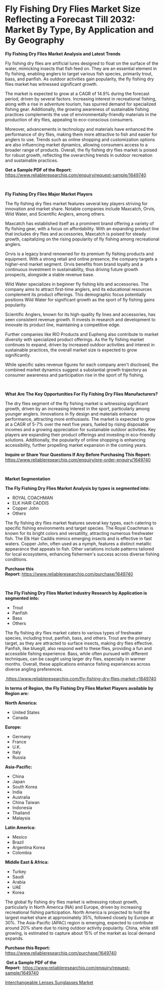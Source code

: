 <p><h1>Fly Fishing Dry Flies Market Size Reflecting a Forecast Till 2032: Market By Type, By Application and By Geography</h1></p><p><strong>Fly Fishing Dry Flies Market Analysis and Latest Trends</strong></p>
<p><p>Fly fishing dry flies are artificial lures designed to float on the surface of the water, mimicking insects that fish feed on. They are an essential element in fly fishing, enabling anglers to target various fish species, primarily trout, bass, and panfish. As outdoor activities gain popularity, the fly fishing dry flies market has witnessed significant growth.</p><p>The market is expected to grow at a CAGR of 14.9% during the forecast period, driven by several factors. Increasing interest in recreational fishing, along with a rise in adventure tourism, has spurred demand for specialized fishing gear. Additionally, the growing awareness of sustainable fishing practices complements the use of environmentally-friendly materials in the production of dry flies, appealing to eco-conscious consumers.</p><p>Moreover, advancements in technology and materials have enhanced the performance of dry flies, making them more attractive to fish and easier for anglers to use. Trends such as online shopping and customization options are also influencing market dynamics, allowing consumers access to a broader range of products. Overall, the fly fishing dry flies market is poised for robust growth, reflecting the overarching trends in outdoor recreation and sustainable practices.</p></p>
<p><strong>Get a Sample PDF of the Report:&nbsp;</strong> <a href="https://www.reliableresearchiq.com/enquiry/request-sample/1649740?utm_campaign=2144&utm_medium=2&utm_source=Github&utm_content=ia&utm_term=07022025&utm_id=fly-fishing-dry-flies">https://www.reliableresearchiq.com/enquiry/request-sample/1649740</a></p>
<p>&nbsp;</p>
<p><strong>Fly Fishing Dry Flies Major Market Players</strong></p>
<p><p>The fly fishing dry flies market features several key players striving for innovation and market share. Notable companies include Maxcatch, Orvis, Wild Water, and Scientific Anglers, among others.</p><p>Maxcatch has established itself as a prominent brand offering a variety of fly fishing gear, with a focus on affordability. With an expanding product line that includes dry flies and accessories, Maxcatch is poised for steady growth, capitalizing on the rising popularity of fly fishing among recreational anglers.</p><p>Orvis is a legacy brand renowned for its premium fly fishing products and equipment. With a strong retail and online presence, the company targets a higher-end market segment. Orvis benefits from brand loyalty and a continuous investment in sustainability, thus driving future growth prospects, alongside a stable revenue base.</p><p>Wild Water specializes in beginner fly fishing kits and accessories. The company aims to attract first-time anglers, and its educational resources complement its product offerings. This demographic focus potentially positions Wild Water for significant growth as the sport of fly fishing gains popularity.</p><p>Scientific Anglers, known for its high-quality fly lines and accessories, has seen consistent revenue growth. It invests in research and development to innovate its product line, maintaining a competitive edge.</p><p>Further companies like RIO Products and Eupheng also contribute to market diversity with specialized product offerings. As the fly fishing market continues to expand, driven by increased outdoor activities and interest in sustainable practices, the overall market size is expected to grow significantly.</p><p>While specific sales revenue figures for each company aren't disclosed, the combined market dynamics suggest a substantial growth trajectory as consumer awareness and participation rise in the sport of fly fishing.</p></p>
<p>&nbsp;</p>
<p><strong>What Are The Key Opportunities For Fly Fishing Dry Flies Manufacturers?</strong></p>
<p><p>The dry flies segment of the fly fishing market is witnessing significant growth, driven by an increasing interest in the sport, particularly among younger anglers. Innovations in fly design and materials enhance performance, attracting more enthusiasts. The market is expected to grow at a CAGR of 5-7% over the next five years, fueled by rising disposable incomes and a growing appreciation for sustainable outdoor activities. Key players are expanding their product offerings and investing in eco-friendly solutions. Additionally, the popularity of online shopping is enhancing accessibility, further propelling market expansion in the coming years.</p></p>
<p><strong>Inquire or Share Your Questions If Any Before Purchasing This Report:</strong> <a href="https://www.reliableresearchiq.com/enquiry/pre-order-enquiry/1649740?utm_campaign=2144&utm_medium=2&utm_source=Github&utm_content=ia&utm_term=07022025&utm_id=fly-fishing-dry-flies">https://www.reliableresearchiq.com/enquiry/pre-order-enquiry/1649740</a></p>
<p>&nbsp;</p>
<p><strong>Market Segmentation</strong></p>
<p><strong>The Fly Fishing Dry Flies Market Analysis by types is segmented into:</strong></p>
<p><ul><li>ROYAL COACHMAN</li><li>ELK HAIR CADDIS</li><li>Copper John</li><li>Others</li></ul></p>
<p><p>The fly fishing dry flies market features several key types, each catering to specific fishing environments and target species. The Royal Coachman is known for its bright colors and versatility, attracting numerous freshwater fish. The Elk Hair Caddis mimics emerging insects and is effective in fast waters. Copper John, often used as a nymph, features a distinct metallic appearance that appeals to fish. Other variations include patterns tailored for local ecosystems, enhancing fishermen's success across diverse fishing conditions.</p></p>
<p><strong>Purchase this Report:&nbsp;</strong><a href="https://www.reliableresearchiq.com/purchase/1649740?utm_campaign=2144&utm_medium=2&utm_source=Github&utm_content=ia&utm_term=07022025&utm_id=fly-fishing-dry-flies">https://www.reliableresearchiq.com/purchase/1649740</a></p>
<p>&nbsp;</p>
<p><strong>The Fly Fishing Dry Flies Market Industry Research by Application is segmented into:</strong></p>
<p><ul><li>Trout</li><li>Panfish</li><li>Bass</li><li>Others</li></ul></p>
<p><p>The fly fishing dry flies market caters to various types of freshwater species, including trout, panfish, bass, and others. Trout are the primary target, as they are attracted to surface insects, making dry flies effective. Panfish, like bluegill, also respond well to these flies, providing a fun and accessible fishing experience. Bass, while often pursued with different techniques, can be caught using larger dry flies, especially in warmer months. Overall, these applications enhance fishing experiences across diverse angling preferences.</p></p>
<p><a href="https://www.reliableresearchiq.com/fly-fishing-dry-flies-market-r1649740?utm_campaign=2144&utm_medium=2&utm_source=Github&utm_content=ia&utm_term=07022025&utm_id=fly-fishing-dry-flies">&nbsp;https://www.reliableresearchiq.com/fly-fishing-dry-flies-market-r1649740</a></p>
<p><strong>In terms of Region, the Fly Fishing Dry Flies Market Players available by Region are:</strong></p>
<p>
    <p> <strong> North America: </strong>
        <ul>
            <li>United States</li>
            <li>Canada</li>
        </ul>
        </p> 
    <p> <strong> Europe: </strong>
        <ul>
            <li>Germany</li>
            <li>France</li>
            <li>U.K.</li>
            <li>Italy</li>
            <li>Russia</li>
        </ul>
        </p> 
    <p> <strong> Asia-Pacific: </strong>
        <ul>
            <li>China</li>
            <li>Japan</li>
            <li>South Korea</li>
            <li>India</li>
            <li>Australia</li>
            <li>China Taiwan</li>
            <li>Indonesia</li>
            <li>Thailand</li>
            <li>Malaysia</li>
        </ul>
        </p> 
    <p> <strong> Latin America: </strong>
        <ul>
            <li>Mexico</li>
            <li>Brazil</li>
            <li>Argentina Korea</li>
            <li>Colombia</li>
        </ul>
        </p> 
    <p> <strong> Middle East & Africa: </strong>
        <ul>
            <li>Turkey</li>
            <li>Saudi</li>
            <li>Arabia</li>
            <li>UAE</li>
            <li>Korea</li>
        </ul>
    </p>
    </p>
<p><p>The global fly fishing dry flies market is witnessing robust growth, particularly in North America (NA) and Europe, driven by increasing recreational fishing participation. North America is projected to hold the largest market share at approximately 35%, followed closely by Europe at 30%. The Asia-Pacific (APAC) region is emerging, expected to contribute around 20% share due to rising outdoor activity popularity. China, while still growing, is estimated to capture about 15% of the market as local demand expands.</p></p>
<p><strong>Purchase this Report: </strong><a href="https://www.reliableresearchiq.com/purchase/1649740?utm_campaign=2144&utm_medium=2&utm_source=Github&utm_content=ia&utm_term=07022025&utm_id=fly-fishing-dry-flies">https://www.reliableresearchiq.com/purchase/1649740</a></p>
<p>&nbsp;<strong>Get a Sample PDF of the Report:&nbsp;&nbsp;</strong><a href="https://www.reliableresearchiq.com/enquiry/request-sample/1649740?utm_campaign=2144&utm_medium=2&utm_source=Github&utm_content=ia&utm_term=07022025&utm_id=fly-fishing-dry-flies">https://www.reliableresearchiq.com/enquiry/request-sample/1649740</a></p>
<p><strong></strong></p>
<p><p><a href="https://github.com/AshrafKhan865/Market-Research-Report-List-1/blob/main/interchangeable-lenses-sunglasses-market.md?utm_campaign=2144&utm_medium=2&utm_source=Github&utm_content=ia&utm_term=07022025&utm_id=fly-fishing-dry-flies">Interchangeable Lenses Sunglasses Market</a></p></p>